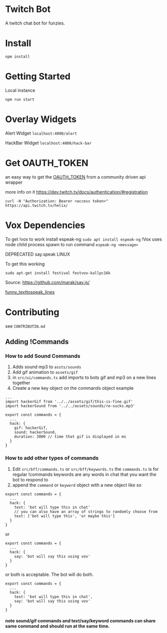 # Twitch Bot

A twitch chat bot for funzies.


# Install
```
npm install
```


# Getting Started
Local instance
```
npm run start
```

# Overlay Widgets

Alert Widget
`localhost:4000/alert`

HackBar Widget
`localhost:4000/hack-bar`


# Get OAUTH_TOKEN
an easy way to get the [OAUTH_TOKEN](https://twitchapps.com/tmi/) from a community driven api wrapper

more info on it
https://dev.twitch.tv/docs/authentication/#registration

```
curl -H "Authorization: Bearer <access token>" https://api.twitch.tv/helix/
```


# Vox Dependencies
To get !vox to work install espeak-ng
`sudo apt install espeak-ng`
!Vox uses node child process spawn to run command
`espeak-ng <message>`


DEPRECATED say.speak LINUX

To get this working
```
sudo apt-get install festival festvox-kallpc16k
```

Source: https://github.com/marak/say.js/

[funny_texttospeak_lines](https://old.reddit.com/r/discordapp/comments/5nu2em/funny_texttospeak_lines/)

# Contributing
see `CONTRIBUTIN.md`

## Adding !Commands

### How to add Sound Commands
1. Adds sound mp3 to `assts/sounds`
2. Add gif animation to `assets/gif`
3. in `src/ui/commands.ts` add imports to bots gif and mp3 on a new lines together
4. Create a new key object on the commands object example
```
...
import hackerGif from '../../assets/gif/this-is-fine.gif'
import hackerSound from '../../assets/sounds/re-sucks.mp3'

export const commands = {
  ...
  hack: {
    gif: hackerGif,
    sound: hackerSound,
    duration: 3000 // time that gif is displayed in ms
  }
}
```

### How to add other types of commands
1. Edit `src/bff/commands.ts` or `src/bff/keywords.ts`
the `commands.ts` is for regular !commands
keywords are any words in chat that you want the bot to respond to
2. append the `command` or `keyword` object with a new object like so
```
export const commands = {
  ...
  hack: {
    text: 'bot will type this in chat'
    // you can also have an array of strings to randomly choose from
    text: ['bot will type this', 'or maybe this']
  }
}
```
or
```
export const commands = {
  ...
  hack: {
    say: 'bot will say this using vox'
  }
}
```
or both is acceptable. The bot will do both.
```
export const commands = {
  ...
  hack: {
    text: 'bot will type this in chat',
    say: 'bot will say this using vox'
  }
}
```

#### note sound/gif commands and text/say/keyword commands can share same command and should run at the same time.